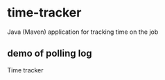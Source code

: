 # time-tracker
Java (Maven) application for tracking time on the job

## demo of polling log

Time tracker
